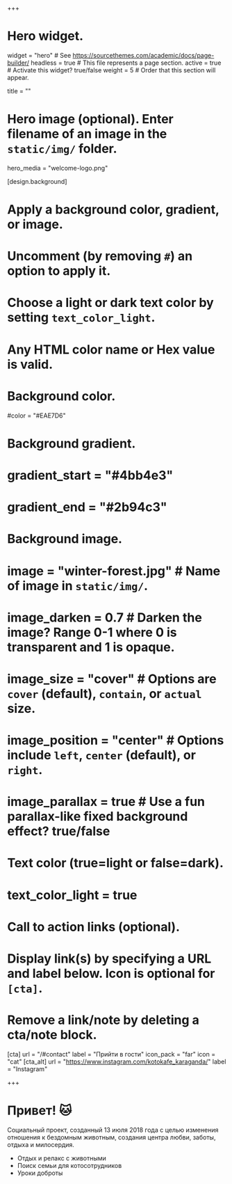 +++
# Hero widget.
widget = "hero"  # See https://sourcethemes.com/academic/docs/page-builder/
headless = true  # This file represents a page section.
active = true  # Activate this widget? true/false
weight = 5  # Order that this section will appear.

title = ""

# Hero image (optional). Enter filename of an image in the `static/img/` folder.
hero_media = "welcome-logo.png"

[design.background]
  # Apply a background color, gradient, or image.
  #   Uncomment (by removing `#`) an option to apply it.
  #   Choose a light or dark text color by setting `text_color_light`.
  #   Any HTML color name or Hex value is valid.

  # Background color.
  #color = "#EAE7D6"

  # Background gradient.
  # gradient_start = "#4bb4e3"
  # gradient_end = "#2b94c3"

  # Background image.
  # image = "winter-forest.jpg"  # Name of image in `static/img/`.
  # image_darken = 0.7  # Darken the image? Range 0-1 where 0 is transparent and 1 is opaque.
  # image_size = "cover"  #  Options are `cover` (default), `contain`, or `actual` size.
  # image_position = "center"  # Options include `left`, `center` (default), or `right`.
  # image_parallax = true  # Use a fun parallax-like fixed background effect? true/false

  # Text color (true=light or false=dark).
  # text_color_light = true

# Call to action links (optional).
#   Display link(s) by specifying a URL and label below. Icon is optional for `[cta]`.
#   Remove a link/note by deleting a cta/note block.
[cta]
  url = "/#contact"
  label = "Прийти в гости"
  icon_pack = "far"
  icon = "cat"
[cta_alt]
  url = "https://www.instagram.com/kotokafe_karaganda/"
  label = "Instagram"

+++
# Привет! :cat:

Социальный проект, созданный 13 июля 2018 года с целью изменения отношения
к бездомным животным, создания центра любви, заботы, отдыха и милосердия.

* Отдых и релакс с животными
* Поиск семьи для котосотрудников
* Уроки доброты
